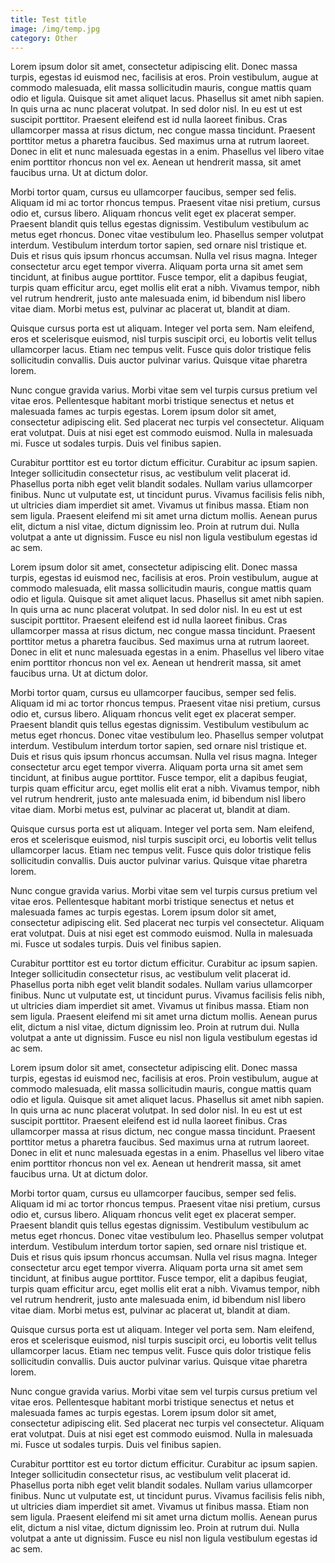 ```yaml
---
title: Test title
image: /img/temp.jpg
category: Other
---
```


Lorem ipsum dolor sit amet, consectetur adipiscing elit. Donec massa turpis, egestas id euismod nec, facilisis at eros. Proin vestibulum, augue at commodo malesuada, elit massa sollicitudin mauris, congue mattis quam odio et ligula. Quisque sit amet aliquet lacus. Phasellus sit amet nibh sapien. In quis urna ac nunc placerat volutpat. In sed dolor nisl. In eu est ut est suscipit porttitor. Praesent eleifend est id nulla laoreet finibus. Cras ullamcorper massa at risus dictum, nec congue massa tincidunt. Praesent porttitor metus a pharetra faucibus. Sed maximus urna at rutrum laoreet. Donec in elit et nunc malesuada egestas in a enim. Phasellus vel libero vitae enim porttitor rhoncus non vel ex. Aenean ut hendrerit massa, sit amet faucibus urna. Ut at dictum dolor.

Morbi tortor quam, cursus eu ullamcorper faucibus, semper sed felis. Aliquam id mi ac tortor rhoncus tempus. Praesent vitae nisi pretium, cursus odio et, cursus libero. Aliquam rhoncus velit eget ex placerat semper. Praesent blandit quis tellus egestas dignissim. Vestibulum vestibulum ac metus eget rhoncus. Donec vitae vestibulum leo. Phasellus semper volutpat interdum. Vestibulum interdum tortor sapien, sed ornare nisl tristique et. Duis et risus quis ipsum rhoncus accumsan. Nulla vel risus magna. Integer consectetur arcu eget tempor viverra. Aliquam porta urna sit amet sem tincidunt, at finibus augue porttitor. Fusce tempor, elit a dapibus feugiat, turpis quam efficitur arcu, eget mollis elit erat a nibh. Vivamus tempor, nibh vel rutrum hendrerit, justo ante malesuada enim, id bibendum nisl libero vitae diam. Morbi metus est, pulvinar ac placerat ut, blandit at diam.

Quisque cursus porta est ut aliquam. Integer vel porta sem. Nam eleifend, eros et scelerisque euismod, nisl turpis suscipit orci, eu lobortis velit tellus ullamcorper lacus. Etiam nec tempus velit. Fusce quis dolor tristique felis sollicitudin convallis. Duis auctor pulvinar varius. Quisque vitae pharetra lorem.

Nunc congue gravida varius. Morbi vitae sem vel turpis cursus pretium vel vitae eros. Pellentesque habitant morbi tristique senectus et netus et malesuada fames ac turpis egestas. Lorem ipsum dolor sit amet, consectetur adipiscing elit. Sed placerat nec turpis vel consectetur. Aliquam erat volutpat. Duis at nisi eget est commodo euismod. Nulla in malesuada mi. Fusce ut sodales turpis. Duis vel finibus sapien.

Curabitur porttitor est eu tortor dictum efficitur. Curabitur ac ipsum sapien. Integer sollicitudin consectetur risus, ac vestibulum velit placerat id. Phasellus porta nibh eget velit blandit sodales. Nullam varius ullamcorper finibus. Nunc ut vulputate est, ut tincidunt purus. Vivamus facilisis felis nibh, ut ultricies diam imperdiet sit amet. Vivamus ut finibus massa. Etiam non sem ligula. Praesent eleifend mi sit amet urna dictum mollis. Aenean purus elit, dictum a nisl vitae, dictum dignissim leo. Proin at rutrum dui. Nulla volutpat a ante ut dignissim. Fusce eu nisl non ligula vestibulum egestas id ac sem.

Lorem ipsum dolor sit amet, consectetur adipiscing elit. Donec massa turpis, egestas id euismod nec, facilisis at eros. Proin vestibulum, augue at commodo malesuada, elit massa sollicitudin mauris, congue mattis quam odio et ligula. Quisque sit amet aliquet lacus. Phasellus sit amet nibh sapien. In quis urna ac nunc placerat volutpat. In sed dolor nisl. In eu est ut est suscipit porttitor. Praesent eleifend est id nulla laoreet finibus. Cras ullamcorper massa at risus dictum, nec congue massa tincidunt. Praesent porttitor metus a pharetra faucibus. Sed maximus urna at rutrum laoreet. Donec in elit et nunc malesuada egestas in a enim. Phasellus vel libero vitae enim porttitor rhoncus non vel ex. Aenean ut hendrerit massa, sit amet faucibus urna. Ut at dictum dolor.

Morbi tortor quam, cursus eu ullamcorper faucibus, semper sed felis. Aliquam id mi ac tortor rhoncus tempus. Praesent vitae nisi pretium, cursus odio et, cursus libero. Aliquam rhoncus velit eget ex placerat semper. Praesent blandit quis tellus egestas dignissim. Vestibulum vestibulum ac metus eget rhoncus. Donec vitae vestibulum leo. Phasellus semper volutpat interdum. Vestibulum interdum tortor sapien, sed ornare nisl tristique et. Duis et risus quis ipsum rhoncus accumsan. Nulla vel risus magna. Integer consectetur arcu eget tempor viverra. Aliquam porta urna sit amet sem tincidunt, at finibus augue porttitor. Fusce tempor, elit a dapibus feugiat, turpis quam efficitur arcu, eget mollis elit erat a nibh. Vivamus tempor, nibh vel rutrum hendrerit, justo ante malesuada enim, id bibendum nisl libero vitae diam. Morbi metus est, pulvinar ac placerat ut, blandit at diam.

Quisque cursus porta est ut aliquam. Integer vel porta sem. Nam eleifend, eros et scelerisque euismod, nisl turpis suscipit orci, eu lobortis velit tellus ullamcorper lacus. Etiam nec tempus velit. Fusce quis dolor tristique felis sollicitudin convallis. Duis auctor pulvinar varius. Quisque vitae pharetra lorem.

Nunc congue gravida varius. Morbi vitae sem vel turpis cursus pretium vel vitae eros. Pellentesque habitant morbi tristique senectus et netus et malesuada fames ac turpis egestas. Lorem ipsum dolor sit amet, consectetur adipiscing elit. Sed placerat nec turpis vel consectetur. Aliquam erat volutpat. Duis at nisi eget est commodo euismod. Nulla in malesuada mi. Fusce ut sodales turpis. Duis vel finibus sapien.

Curabitur porttitor est eu tortor dictum efficitur. Curabitur ac ipsum sapien. Integer sollicitudin consectetur risus, ac vestibulum velit placerat id. Phasellus porta nibh eget velit blandit sodales. Nullam varius ullamcorper finibus. Nunc ut vulputate est, ut tincidunt purus. Vivamus facilisis felis nibh, ut ultricies diam imperdiet sit amet. Vivamus ut finibus massa. Etiam non sem ligula. Praesent eleifend mi sit amet urna dictum mollis. Aenean purus elit, dictum a nisl vitae, dictum dignissim leo. Proin at rutrum dui. Nulla volutpat a ante ut dignissim. Fusce eu nisl non ligula vestibulum egestas id ac sem.

Lorem ipsum dolor sit amet, consectetur adipiscing elit. Donec massa turpis, egestas id euismod nec, facilisis at eros. Proin vestibulum, augue at commodo malesuada, elit massa sollicitudin mauris, congue mattis quam odio et ligula. Quisque sit amet aliquet lacus. Phasellus sit amet nibh sapien. In quis urna ac nunc placerat volutpat. In sed dolor nisl. In eu est ut est suscipit porttitor. Praesent eleifend est id nulla laoreet finibus. Cras ullamcorper massa at risus dictum, nec congue massa tincidunt. Praesent porttitor metus a pharetra faucibus. Sed maximus urna at rutrum laoreet. Donec in elit et nunc malesuada egestas in a enim. Phasellus vel libero vitae enim porttitor rhoncus non vel ex. Aenean ut hendrerit massa, sit amet faucibus urna. Ut at dictum dolor.

Morbi tortor quam, cursus eu ullamcorper faucibus, semper sed felis. Aliquam id mi ac tortor rhoncus tempus. Praesent vitae nisi pretium, cursus odio et, cursus libero. Aliquam rhoncus velit eget ex placerat semper. Praesent blandit quis tellus egestas dignissim. Vestibulum vestibulum ac metus eget rhoncus. Donec vitae vestibulum leo. Phasellus semper volutpat interdum. Vestibulum interdum tortor sapien, sed ornare nisl tristique et. Duis et risus quis ipsum rhoncus accumsan. Nulla vel risus magna. Integer consectetur arcu eget tempor viverra. Aliquam porta urna sit amet sem tincidunt, at finibus augue porttitor. Fusce tempor, elit a dapibus feugiat, turpis quam efficitur arcu, eget mollis elit erat a nibh. Vivamus tempor, nibh vel rutrum hendrerit, justo ante malesuada enim, id bibendum nisl libero vitae diam. Morbi metus est, pulvinar ac placerat ut, blandit at diam.

Quisque cursus porta est ut aliquam. Integer vel porta sem. Nam eleifend, eros et scelerisque euismod, nisl turpis suscipit orci, eu lobortis velit tellus ullamcorper lacus. Etiam nec tempus velit. Fusce quis dolor tristique felis sollicitudin convallis. Duis auctor pulvinar varius. Quisque vitae pharetra lorem.

Nunc congue gravida varius. Morbi vitae sem vel turpis cursus pretium vel vitae eros. Pellentesque habitant morbi tristique senectus et netus et malesuada fames ac turpis egestas. Lorem ipsum dolor sit amet, consectetur adipiscing elit. Sed placerat nec turpis vel consectetur. Aliquam erat volutpat. Duis at nisi eget est commodo euismod. Nulla in malesuada mi. Fusce ut sodales turpis. Duis vel finibus sapien.

Curabitur porttitor est eu tortor dictum efficitur. Curabitur ac ipsum sapien. Integer sollicitudin consectetur risus, ac vestibulum velit placerat id. Phasellus porta nibh eget velit blandit sodales. Nullam varius ullamcorper finibus. Nunc ut vulputate est, ut tincidunt purus. Vivamus facilisis felis nibh, ut ultricies diam imperdiet sit amet. Vivamus ut finibus massa. Etiam non sem ligula. Praesent eleifend mi sit amet urna dictum mollis. Aenean purus elit, dictum a nisl vitae, dictum dignissim leo. Proin at rutrum dui. Nulla volutpat a ante ut dignissim. Fusce eu nisl non ligula vestibulum egestas id ac sem.
